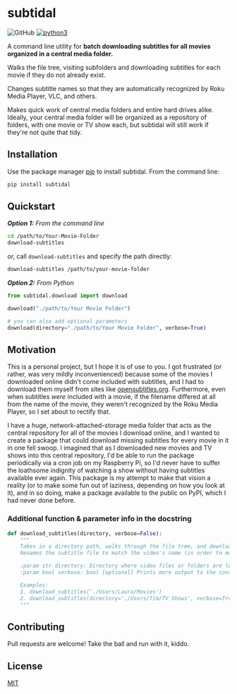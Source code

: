 # subtidal

![GitHub](https://img.shields.io/github/license/athena15/subtidal.svg)
[![python3](https://img.shields.io/badge/built%20with-Python%203-red.svg)](https://www.python.org/)

A command line utility for **batch downloading subtitles for all movies organized in a central media folder.**

Walks the file tree, visiting subfolders and downloading subtitles for each movie if they do not already exist.

Changes subtitle names so that they are automatically recognized by Roku Media Player, VLC, and others.

Makes quick work of central media folders and entire hard drives alike. Ideally, your central media folder will be organized as a repository of folders, with one movie or TV show each, but subtidal will still work if they're not quite that tidy.

## Installation

Use the package manager [pip](https://pip.pypa.io/en/stable/) to install subtidal. From the command line:

```bash
pip install subtidal
```

## Quickstart
***Option 1:** From the command line*

```bash
cd /path/to/Your-Movie-Folder
download-subtitles
```
or, call `download-subtitles` and specify the path directly:
```bash
download-subtitles /path/to/your-movie-folder
```

***Option 2:** From Python*

```python
from subtidal.download import download

download("./path/to/Your Movie Folder")

# you can also add optional parameters
download(directory="./path/to/Your Movie Folder", verbose=True)
```

## Motivation

This is a personal project, but I hope it is of use to you. I got frustrated (or rather, was very mildly inconvenienced) because some of the movies I downloaded online didn't come included with subtitles, and I had to download them myself from sites like [opensubtitles.org](https://opensubtitles.org). Furthermore, even when subtitles *were* included with a movie, if the filename differed at all from the name of the movie, they weren't recognized by the Roku Media Player, so I set about to rectify that.

I have a huge, network-attached-storage media folder that acts as the central repository for all of the movies I download online, and I wanted to create a package that could download missing subtitles for every movie in it in one fell swoop. I imagined that as I downloaded new movies and TV shows into this central repository, I'd be able to run the package periodically via a cron job on my Raspberry Pi, so I'd never have to suffer the loathsome indignity of watching a show without having subtitles available ever again. This package is my attempt to make that vision a reality (or to make some fun out of laziness, depending on how you look at it), and in so doing, make a package available to the public on PyPI, which I had never done before.

### Additional function & parameter info in the docstring

```python
def download_subtitles(directory, verbose=False):
    """
    Takes in a directory path, walks through the file tree, and downloads subtitles for any video files found.
    Renames the subtitle file to match the video's name (in order to make it compatible with Roku Media Player.)

    :param str directory: Directory where video files or folders are located.
    :param bool verbose: bool [optional] Prints more output to the console.

    Examples:
    1. download_subtitles('./Users/Laura/Movies')
    2. download_subtitles(directory='./Users/Tim/TV Shows', verbose=True)
    """
```


## Contributing
Pull requests are welcome! Take the ball and run with it, kiddo.

## License
[MIT](https://choosealicense.com/licenses/mit/)